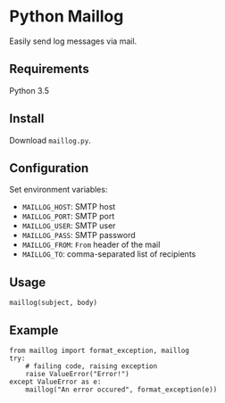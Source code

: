 # Python Maillog

Easily send log messages via mail.

## Requirements

Python 3.5

## Install

Download `maillog.py`.

## Configuration

Set environment variables:

* `MAILLOG_HOST`: SMTP host
* `MAILLOG_PORT`: SMTP port
* `MAILLOG_USER`: SMTP user
* `MAILLOG_PASS`: SMTP password
* `MAILLOG_FROM`: `From` header of the mail
* `MAILLOG_TO`: comma-separated list of recipients

## Usage

`maillog(subject, body)`

## Example

```
from maillog import format_exception, maillog
try:
    # failing code, raising exception
    raise ValueError("Error!")
except ValueError as e:
    maillog("An error occured", format_exception(e))
```
